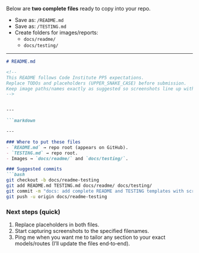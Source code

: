 Below are **two complete files** ready to copy into your repo.

- Save as: `/README.md`
- Save as: `/TESTING.md`
- Create folders for images/reports:
  - `docs/readme/`
  - `docs/testing/`

---

```markdown
# README.md

<!--
This README follows Code Institute PP5 expectations.
Replace TODOs and placeholders (UPPER_SNAKE_CASE) before submission.
Keep image paths/names exactly as suggested so screenshots line up with TESTING.md.
-->


---

```markdown

---

### Where to put these files
- `README.md` → repo root (appears on GitHub).
- `TESTING.md` → repo root.
- Images → `docs/readme/` and `docs/testing/`.

### Suggested commits
```bash
git checkout -b docs/readme-testing
git add README.md TESTING.md docs/readme/ docs/testing/
git commit -m "docs: add complete README and TESTING templates with screenshot/validation checklists"
git push -u origin docs/readme-testing
```

### Next steps (quick)
1) Replace placeholders in both files.  
2) Start capturing screenshots to the specified filenames.  
3) Ping me when you want me to tailor any section to your exact models/routes (I’ll update the files end‑to‑end).


